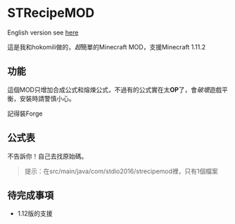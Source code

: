 # STRecipeMOD

English version see [here](https://github.com/stdio2016/shapeclear-html/blob/master/README_en.md)

這是我和hokomili做的，*超*簡單的Minecraft MOD，支援Minecraft 1.11.2

## 功能

這個MOD只增加合成公式和熔煉公式，不過有的公式實在太**OP**了，會*破壞*遊戲平衡，安裝時請警慎小心。

記得裝Forge

## 公式表

不告訴你！自己去找原始碼。

> 提示：在src/main/java/com/stdio2016/strecipemod裡，只有1個檔案

## 待完成事項

* 1.12版的支援
